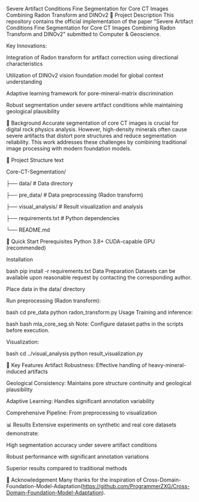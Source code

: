 Severe Artifact Conditions Fine Segmentation for Core CT Images Combining Radon Transform and DINOv2 📖 Project Description This repository contains the official implementation of the paper "Severe Artifact Conditions Fine Segmentation for Core CT Images Combining Radon Transform and DINOv2" submitted to Computer & Geoscience.

Key Innovations:

Integration of Radon transform for artifact correction using directional characteristics

Utilization of DINOv2 vision foundation model for global context understanding

Adaptive learning framework for pore-mineral-matrix discrimination

Robust segmentation under severe artifact conditions while maintaining geological plausibility

🎯 Background Accurate segmentation of core CT images is crucial for digital rock physics analysis. However, high-density minerals often cause severe artifacts that distort pore structures and reduce segmentation reliability. This work addresses these challenges by combining traditional image processing with modern foundation models.

📁 Project Structure text

Core-CT-Segmentation/

├── data/ # Data directory

├── pre_data/ # Data preprocessing (Radon transform)

├── visual_analysis/ # Result visualization and analysis

├── requirements.txt # Python dependencies

└── README.md

🚀 Quick Start Prerequisites Python 3.8+ CUDA-capable GPU (recommended)

Installation

bash pip install -r requirements.txt Data Preparation Datasets can be available upon reasonable request by contacting the corresponding author.

Place data in the data/ directory

Run preprocessing (Radon transform):

bash cd pre_data python radon_transform.py Usage Training and inference:

bash bash mla_core_seg.sh Note: Configure dataset paths in the scripts before execution.

Visualization:

bash cd ../visual_analysis python result_visualization.py

🔧 Key Features Artifact Robustness: Effective handling of heavy-mineral-induced artifacts

Geological Consistency: Maintains pore structure continuity and geological plausibility

Adaptive Learning: Handles significant annotation variability

Comprehensive Pipeline: From preprocessing to visualization

📊 Results Extensive experiments on synthetic and real core datasets demonstrate:

High segmentation accuracy under severe artifact conditions

Robust performance with significant annotation variations

Superior results compared to traditional methods

🙏 Acknowledgement Many thanks for the inspiration of Cross-Domain-Foundation-Model-Adaptation(https://github.com/ProgrammerZXG/Cross-Domain-Foundation-Model-Adaptation).
